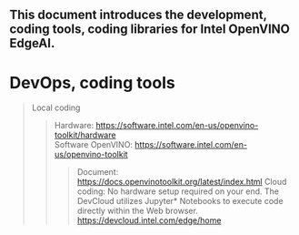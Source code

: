 This document introduces the development, coding tools, coding libraries for Intel OpenVINO EdgeAI.
---
# DevOps, coding tools
> Local coding
>> Hardware: https://software.intel.com/en-us/openvino-toolkit/hardware  
>> Software OpenVINO: https://software.intel.com/en-us/openvino-toolkit
>>> Document: https://docs.openvinotoolkit.org/latest/index.html
> Cloud coding: No hardware setup required on your end. The DevCloud utilizes Jupyter* Notebooks to execute code directly within the Web browser. https://devcloud.intel.com/edge/home

